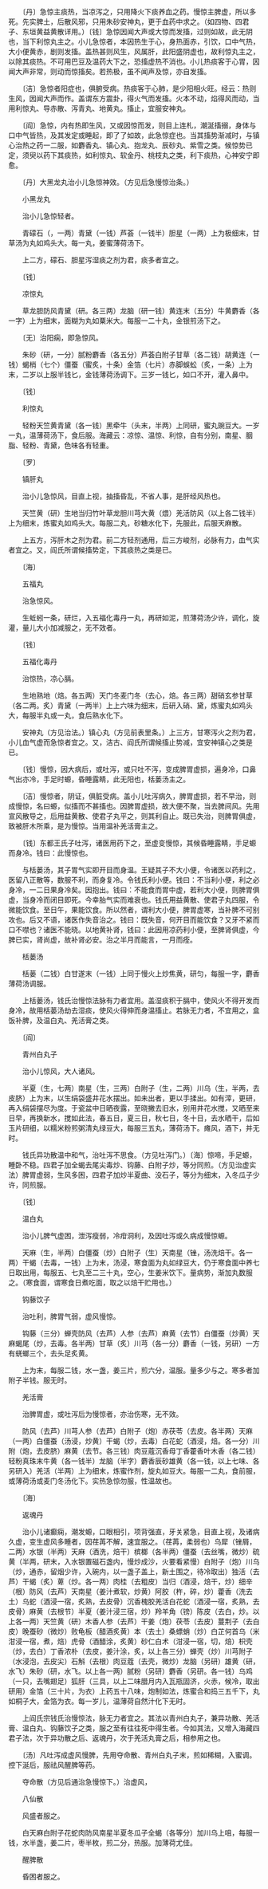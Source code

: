 <!-- { "loadSidebar": true } -->
　　〔丹〕急惊主痰热，当凉泻之，只用降火下痰养血之药。慢惊主脾虚，所以多死。先实脾土，后散风邪，只用朱砂安神丸，更于血药中求之。（如四物、四君子、东垣黄益黄散详用。）〔钱〕急惊因闻大声或大惊而发搐，过则如故，此无阴也，当下利惊丸主之。小儿急惊者，本因热生于心，身热面赤，引饮，口中气热，大小便黄赤，剧则发搐。盖热甚则风生，风属肝，此阳盛阴虚也，故利惊丸主之，以除其痰热。不可用巴豆及温药大下之，恐搐虚热不消也。小儿热痰客于心胃，因闻大声非常，则动而惊搐矣。若热极，虽不闻声及惊，亦自发搐。

　　〔洁〕急惊者阳症也，俱腑受病。热痰客于心肺，是少阳相火旺。经云：热则生风，因闻大声而作。盖谓东方震卦，得火气而发搐。火本不动，焰得风而动，当用利惊丸、导赤散、泻青丸、地黄丸。搐止，宜服安神丸。

　　〔阎〕急惊，内有热即生风，又或因惊而发，则目上连札，潮涎搐搦，身体与口中气皆热，及其发定或睡起，即了了如故，此急惊症也。当其搐势渐减时，与镇心治热之药一二服，如麝香丸、镇心丸、抱龙丸、辰砂丸、紫雪之类。候惊势已定，须臾以药下其痰热，如利惊丸、软金丹、桃枝丸之类，利下痰热，心神安宁即愈。

　　〔丹〕大黑龙丸治小儿急惊神效。（方见后急慢惊治条。）

　　小黑龙丸

　　治小儿急惊轻者。

　　青礞石（，一两）青黛（一钱）芦荟（一钱半）胆星（一两）上为极细末，甘草汤为丸如鸡头大。每一丸，姜蜜薄荷汤下。

　　上二方，礞石、胆星泻湿痰之剂为君，痰多者宜之。

　　〔钱〕

　　凉惊丸

　　草龙胆防风青黛（研。各三两）龙脑（研一钱）黄连末（五分）牛黄麝香（各一字）上为细末，面糊为丸如粟米大。每服一二十丸，金银煎汤下之。

　　〔无〕治阳痫，即急惊风。

　　朱砂（研，一分）腻粉麝香（各五分）芦荟白附子甘草（各二钱）胡黄连（一钱）蝎梢（七个）僵蚕（蜜炙，十条）金箔（七片）赤脚蜈蚣（炙，一条）上为末，二岁以上服半钱匕，金钱薄荷汤调下。三岁一钱匕，如口不开，灌入鼻中。

　　〔钱〕

　　利惊丸

　　轻粉天竺黄青黛（各一钱）黑牵牛（头末，半两）上同研，蜜丸豌豆大。一岁一丸，温薄荷汤下，食后服。海藏云：凉惊、温惊、利惊，自有分别，南星、胭脂、轻粉、青黛，色味各有轻重。

　　〔罗〕

　　镇肝丸

　　治小儿急惊风，目直上视，抽搐昏乱，不省人事，是肝经风热也。

　　天竺黄（研）生地当归竹叶草龙胆川芎大黄（煨）羌活防风（以上各二钱半）上为细末，炼蜜丸如鸡头大。每服二丸，砂糖水化下，先服此，后服天麻散。

　　上五方，泻肝木之剂为君。前二方轻剂通用，后三方峻剂，必脉有力，血气实者宜之。又，阎氏所谓候搐势定，下其痰热之类是已。

　　〔海〕

　　五福丸

　　治急惊风。

　　生蚯蚓一条，研烂，入五福化毒丹一丸，再研如泥，煎薄荷汤少许，调化，旋灌，量儿大小加减服之，无不效者。

　　〔钱〕

　　五福化毒丹

　　治惊热，凉心膈。

　　生地熟地（焙。各五两）天门冬麦门冬（去心，焙。各三两）甜硝玄参甘草（各二两。炙）青黛（一两半）上上六味为细末，后研入硝、黛，炼蜜丸如鸡头大，每服半丸或一丸，食后熟水化下。

　　安神丸（方见治法。）镇心丸（方见前表里条。）上三方，甘寒泻火之剂为君，小儿血气虚而急惊者宜之。又，洁古、阎氏所谓候搐止势减，宜安神镇心之类是已。

　　〔钱〕慢惊，因大病后，或吐泻，或只吐不泻，变成脾胃虚损，遍身冷，口鼻气出亦冷，手足时螈，昏睡露睛，此无阳也，栝蒌汤主之。

　　〔洁〕慢惊者，阴证，俱脏受病。盖小儿吐泻病久，脾胃虚损，若不早治，则成慢惊，名曰螈，似搐而不甚搐也。因脾胃虚损，故大便不聚，当去脾间风。先用宣风散导之，后用益黄散、使君子丸平之，则其利自止。既已失治，则脾胃俱虚，致被肝木所乘，是为慢惊。当用温补羌活膏主之。

　　〔钱〕东都王氏子吐泻，诸医用药下之，至虚变慢惊，其候昏睡露睛，手足螈而身冷。钱曰：此慢惊也。

　　与栝蒌汤，其子胃气实即开目而身温。王疑其子不大小便，令诸医以药利之，医留八正散等，数服不利，而身复冷。令钱氏利小便。钱曰：不当利小便，利之必身冷，一二日果身冷矣。因抱出。钱曰：不能食而胃中虚，若利大小便，则脾胃俱虚，当身冷而闭目即死。今幸胎气实而难衰也。钱氏用益黄散、使君子丸四服，令微能饮食。至日午，果能饮食。所以然者，谓利大小便，脾胃虚寒，当补脾不可别攻也。后又不语，诸医作失音治之。钱曰：既失音，何开目而能饮食？又牙不紧而口不噤也？诸医不能晓。以地黄补肾，钱曰：此因用凉药利小便，至脾肾俱虚，今脾已实，肾尚虚，故补肾必安。治之半月而能言，一月而痊。

　　栝蒌汤

　　栝蒌（二钱）白甘遂末（一钱）上同于慢火上炒焦黄，研匀，每服一字，麝香薄荷汤调服。

　　上栝蒌汤，钱氏治慢惊法脉有力者宜用。盖湿痰积于膈中，使风火不得开发而身冷，故用栝蒌汤劫去湿痰，使风火得伸而身温搐止。若脉无力者，不宜用之，盒饭补脾，及温白丸、羌活膏之类。

　　〔阎〕

　　青州白丸子

　　治小儿惊风，大人诸风。

　　半夏（生，七两）南星（生，三两）白附子（生，二两）川乌（生，半两，去皮脐）上为末，以生绢袋盛井花水摆出。如未出者，更以手揉出。如有滓，更研，再入绢袋摆尽为度。于瓷盆中日晒夜露，至晓撇去旧水，别用井花水搅，又晒至来日早，再换新水，搅如此法，春五日，夏三日，秋七日，冬十日，去水晒干，后如玉片研细，以糯米粉煎粥清丸绿豆大，每服三五丸，薄荷汤下。瘫风，酒下，并无时。

　　钱氏异功散温中和气，治吐泻不思食。（方见吐泻门。）〔海〕惊啼，手足螈，睡卧不稳。四君子加全蝎去尾尖毒炒、钩藤、白附子炒，等分同煎。（方见治虚实法）脾胃虚弱，生风多困，四君子加炒半夏曲、没石子，等分为细末，入冬瓜子少许，同煎服。

　　〔钱〕

　　温白丸

　　治小儿脾气虚困，泄泻瘦弱，冷疳洞利，及因吐泻或久病成慢惊螈。

　　天麻（生，半两）白僵蚕（炒）白附子（生）天南星（锉，汤洗焙干。各一两）干蝎（去毒，一钱）上为末，汤浸，寒食面为丸如绿豆大，仍于寒食面中养七日取出用，每服五、七丸至二三十丸，空心，生姜米饮下。量病势，渐加丸数服之。（寒食面，谓寒食日煮吃面，取之以焙干贮用也。）

　　钩藤饮子

　　治吐利，脾胃气弱，虚风慢惊。

　　钩藤（三分）蝉壳防风（去芦）人参（去芦）麻黄（去节）白僵蚕（炒黄）天麻蝎尾（炒，去毒。各半两）甘草（炙）川芎（各一分）麝香（一钱，另研）一方有蜣螂三个，去头足炙黄。

　　上为末，每服二钱，水一盏，姜三片，煎六分，温服。量多少与之。寒多者加附子半钱。服无时。

　　羌活膏

　　治脾胃虚，或吐泻后为慢惊者，亦治伤寒，无不效。

　　防风（去芦）川芎人参（去芦）白附子（炮）赤茯苓（去皮。各半两）天麻（一两）白僵蚕（汤浸，炒黄）干蝎（炒，去毒）白花蛇（酒浸，焙。各一分）川附（炮，去皮脐）麻黄（去节。各三钱）肉豆蔻沉香母丁香藿香叶木香（各二钱）轻粉真珠末牛黄（各一钱半）龙脑（半字）麝香辰砂雄黄（各一钱，以上七味、各另研入）羌活（半两）上为细末，炼蜜作剂，旋丸如豆大。每服一二丸，食前服，或薄荷汤或麦门冬汤化下。实热急惊勿服，性温故也。

　　〔海〕

　　返魂丹

　　治小儿诸癫痫，潮发螈，口眼相引，项背强直，牙关紧急，目直上视，及诸病久虚，变生虚风多睡者，因荏苒不解，速宜服之。（荏苒，柔弱也）乌犀（锉屑，二两）水银（半两）天麻（酒洗，焙干）槟榔（各半两）僵蚕（去丝嘴，微炒）硫黄（半两，研末，入水银置磁石盏内，慢炒成沙，火要看紧慢）白附子（炮）川乌（炒，通赤，留烟少许，入碗内，以一盏子盖上，新土围之，待冷取出）独活（去芦）干蝎（炙）萆（炒。各一两）肉桂（去粗皮）当归（酒浸，焙干，炒）细辛（根）防风（去芦）天南星（姜汁煮软，炒黄）阿胶（杵，碎，炒）藿香（洗去土）乌蛇（酒浸一宿，炙熟，去皮骨）沉香槐胶羌活白花蛇（酒浸一宿，炙熟，去皮骨）麻黄（去根节）半夏（姜汁浸三宿，炒）羚羊角（镑）陈皮（去白，炒。以上各一两）天竺黄（研）木香人参（去芦）干姜（炮）茯苓（去皮）蔓荆子（去白皮）晚蚕砂（微炒）败龟板（醋酒炙黄）本（去土）桑螵蛸（炒）白芷何首乌（米泔浸一宿，煮，焙）虎骨（酒醋涂，炙黄）砂仁白术（泔浸一宿，切，焙）枳壳（炒，去白）丁香浓朴（去皮，姜汁涂，炙，以上各三分）蝉壳（炒）川芎附子（水浸泡，去皮尖）石斛（去根）肉豆蔻（去壳，微炒）龙脑（另研）雄黄（研，水飞）朱砂（研，水飞。以上各一两）腻粉（另研）麝香（另研。各一钱）乌鸡（一只，去嘴翅足）狐肝（三具，以上二味腊月内入瓦瓶固济，火赤，候冷，取出研用）金箔（三十片，为衣）上药五十八味，炮制如法，炼蜜合和捣三五千下，丸如桐子大，金箔为衣。每一岁儿，温薄荷自然汁化下无时。

　　上阎氏宗钱氏治慢惊法，脉无力者宜之。其法以青州白丸子，兼异功散、羌活膏、温白丸、钩藤饮子之类，服之至有往往死中得生者。今如其法，又增入海藏四君子法，次于异功散之后、返魂丹，次于羌活丸膏之后，相参用之也。

　　〔汤〕凡吐泻成虚风慢脾，先用夺命散、青州白丸子末，煎如稀糊，入蜜调。控下涎后，服祛风醒脾等药。

　　夺命散（方见后通治急慢惊下。）治虚风，

　　八仙散

　　风盛者服之。

　　白天麻白附子花蛇肉防风南星半夏冬瓜子全蝎（各等分）加川乌上咀，每服一钱，水半盏，姜二片，枣半枚，煎二分，热服。加薄荷尤佳。

　　醒脾散

　　昏困者服之。

